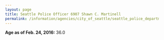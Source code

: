 ```yaml
---
layout: page
title: Seattle Police Officer 6907 Shawn C. Martinell
permalink: /information/agencies/city_of_seattle/seattle_police_department/copbook/6907/
---
```


**Age as of Feb. 24, 2016:** 36.0
